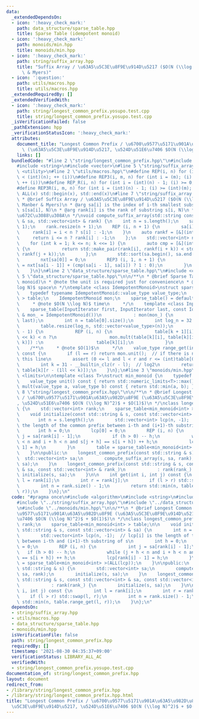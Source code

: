```yaml
---
data:
  _extendedDependsOn:
  - icon: ':heavy_check_mark:'
    path: data_structure/sparse_table.hpp
    title: Sparse Table (idempotent monoid)
  - icon: ':heavy_check_mark:'
    path: monoids/min.hpp
    title: monoids/min.hpp
  - icon: ':heavy_check_mark:'
    path: string/suffix_array.hpp
    title: "Suffix Array / \u63A5\u5C3E\u8F9E\u914D\u5217 ($O(N (\\log N)^2)$, Manber\
      \ & Myers)"
  - icon: ':question:'
    path: utils/macros.hpp
    title: utils/macros.hpp
  _extendedRequiredBy: []
  _extendedVerifiedWith:
  - icon: ':heavy_check_mark:'
    path: string/longest_common_prefix.yosupo.test.cpp
    title: string/longest_common_prefix.yosupo.test.cpp
  _isVerificationFailed: false
  _pathExtension: hpp
  _verificationStatusIcon: ':heavy_check_mark:'
  attributes:
    document_title: "Longest Common Prefix / \u6700\u9577\u5171\u901A\u63A5\u982D\u8F9E\
      \ (\u63A5\u5C3E\u8F9E\u914D\u5217, \u524D\u51E6\u7406 $O(N (\\log N)^2)$ + $O(1)$)"
    links: []
  bundledCode: "#line 2 \"string/longest_common_prefix.hpp\"\n#include <algorithm>\n\
    #include <string>\n#include <vector>\n#line 5 \"string/suffix_array.hpp\"\n#include\
    \ <utility>\n#line 2 \"utils/macros.hpp\"\n#define REP(i, n) for (int i = 0; (i)\
    \ < (int)(n); ++ (i))\n#define REP3(i, m, n) for (int i = (m); (i) < (int)(n);\
    \ ++ (i))\n#define REP_R(i, n) for (int i = (int)(n) - 1; (i) >= 0; -- (i))\n\
    #define REP3R(i, m, n) for (int i = (int)(n) - 1; (i) >= (int)(m); -- (i))\n#define\
    \ ALL(x) std::begin(x), std::end(x)\n#line 7 \"string/suffix_array.hpp\"\n\n/**\n\
    \ * @brief Suffix Array / \u63A5\u5C3E\u8F9E\u914D\u5217 ($O(N (\\log N)^2)$,\
    \ Manber & Myers)\n * @arg sa[i] is the index of i-th smallest substring of s,\
    \ s[sa[i], N)\n * @arg rank[i] is the rank of substring s[i, N)\n * @note \u87FB\
    \u672C\u3088\u308A\n */\nvoid compute_suffix_array(std::string const & s, std::vector<int>\
    \ & sa, std::vector<int> & rank) {\n    int n = s.length();\n    sa.resize(n +\
    \ 1);\n    rank.resize(n + 1);\n    REP (i, n + 1) {\n        sa[i] = i;\n   \
    \     rank[i] = i < n ? s[i] : -1;\n    }\n    auto rankf = [&](int i) {\n   \
    \     return i <= n ? rank[i] : -1;\n    };\n    std::vector<int> nxt(n + 1);\n\
    \    for (int k = 1; k <= n; k <<= 1) {\n        auto cmp = [&](int i, int j)\
    \ {\n            return std::make_pair(rank[i], rankf(i + k)) < std::make_pair(rank[j],\
    \ rankf(j + k));\n        };\n        std::sort(sa.begin(), sa.end(), cmp);\n\
    \        nxt[sa[0]] = 0;\n        REP3 (i, 1, n + 1) {\n            nxt[sa[i]]\
    \ = nxt[sa[i - 1]] + (cmp(sa[i - 1], sa[i]) ? 1 : 0);\n        }\n        rank.swap(nxt);\n\
    \    }\n}\n#line 2 \"data_structure/sparse_table.hpp\"\n#include <cassert>\n#line\
    \ 5 \"data_structure/sparse_table.hpp\"\n\n/**\n * @brief Sparse Table (idempotent\
    \ monoid)\n * @note the unit is required just for convenience\n * @note $O(N \\\
    log N)$ space\n */\ntemplate <class IdempotentMonoid>\nstruct sparse_table {\n\
    \    typedef typename IdempotentMonoid::value_type value_type;\n    std::vector<std::vector<value_type>\
    \ > table;\n    IdempotentMonoid mon;\n    sparse_table() = default;\n\n    /**\n\
    \     * @note $O(N \\log N)$ time\n     */\n    template <class InputIterator>\n\
    \    sparse_table(InputIterator first, InputIterator last, const IdempotentMonoid\
    \ & mon_ = IdempotentMonoid())\n            : mon(mon_) {\n        table.emplace_back(first,\
    \ last);\n        int n = table[0].size();\n        int log_n = 32 - __builtin_clz(n);\n\
    \        table.resize(log_n, std::vector<value_type>(n));\n        REP (k, log_n\
    \ - 1) {\n            REP (i, n) {\n                table[k + 1][i] = i + (1ll\
    \ << k) < n ?\n                    mon.mult(table[k][i], table[k][i + (1ll <<\
    \ k)]) :\n                    table[k][i];\n            }\n        }\n    }\n\n\
    \    /**\n     * @note $O(1)$\n     */\n    value_type range_get(int l, int r)\
    \ const {\n        if (l == r) return mon.unit();  // if there is no unit, remove\
    \ this line\n        assert (0 <= l and l < r and r <= (int)table[0].size());\n\
    \        int k = 31 - __builtin_clz(r - l);  // log2\n        return mon.mult(table[k][l],\
    \ table[k][r - (1ll << k)]);\n    }\n};\n#line 3 \"monoids/min.hpp\"\n#include\
    \ <limits>\n\ntemplate <class T>\nstruct min_monoid {\n    typedef T value_type;\n\
    \    value_type unit() const { return std::numeric_limits<T>::max(); }\n    value_type\
    \ mult(value_type a, value_type b) const { return std::min(a, b); }\n};\n#line\
    \ 8 \"string/longest_common_prefix.hpp\"\n\n/**\n * @brief Longest Common Prefix\
    \ / \u6700\u9577\u5171\u901A\u63A5\u982D\u8F9E (\u63A5\u5C3E\u8F9E\u914D\u5217\
    , \u524D\u51E6\u7406 $O(N (\\log N)^2)$ + $O(1)$)\n */\nclass longest_common_prefix\
    \ {\n    std::vector<int> rank;\n    sparse_table<min_monoid<int> > table;\n\n\
    \    void initialize(const std::string & s, const std::vector<int> & sa) {\n \
    \       int n = s.length();\n        std::vector<int> lcp(n, -1);  // lcp[i] is\
    \ the length of the common prefix between i-th and (i+1)-th substring of s\n \
    \       int h = 0;\n        lcp[0] = 0;\n        REP (i, n) {\n            int\
    \ j = sa[rank[i] - 1];\n            if (h > 0) -- h;\n            while (j + h\
    \ < n and i + h < n and s[j + h] == s[i + h]) ++ h;\n            lcp[rank[i] -\
    \ 1] = h;\n        }\n        table = sparse_table<min_monoid<int> >(ALL(lcp));\n\
    \    }\n\npublic:\n    longest_common_prefix(const std::string & s) {\n      \
    \  std::vector<int> sa;\n        compute_suffix_array(s, sa, rank);\n        initialize(s,\
    \ sa);\n    }\n    longest_common_prefix(const std::string & s, const std::vector<int>\
    \ & sa, const std::vector<int> & rank_)\n            : rank(rank_) {\n       \
    \ initialize(s, sa);\n    }\n\n    int get(int i, int j) const {\n        int\
    \ l = rank[i];\n        int r = rank[j];\n        if (l > r) std::swap(l, r);\n\
    \        int n = rank.size() - 1;\n        return std::min(n, table.range_get(l,\
    \ r));\n    }\n};\n"
  code: "#pragma once\n#include <algorithm>\n#include <string>\n#include <vector>\n\
    #include \"../string/suffix_array.hpp\"\n#include \"../data_structure/sparse_table.hpp\"\
    \n#include \"../monoids/min.hpp\"\n\n/**\n * @brief Longest Common Prefix / \u6700\
    \u9577\u5171\u901A\u63A5\u982D\u8F9E (\u63A5\u5C3E\u8F9E\u914D\u5217, \u524D\u51E6\
    \u7406 $O(N (\\log N)^2)$ + $O(1)$)\n */\nclass longest_common_prefix {\n    std::vector<int>\
    \ rank;\n    sparse_table<min_monoid<int> > table;\n\n    void initialize(const\
    \ std::string & s, const std::vector<int> & sa) {\n        int n = s.length();\n\
    \        std::vector<int> lcp(n, -1);  // lcp[i] is the length of the common prefix\
    \ between i-th and (i+1)-th substring of s\n        int h = 0;\n        lcp[0]\
    \ = 0;\n        REP (i, n) {\n            int j = sa[rank[i] - 1];\n         \
    \   if (h > 0) -- h;\n            while (j + h < n and i + h < n and s[j + h]\
    \ == s[i + h]) ++ h;\n            lcp[rank[i] - 1] = h;\n        }\n        table\
    \ = sparse_table<min_monoid<int> >(ALL(lcp));\n    }\n\npublic:\n    longest_common_prefix(const\
    \ std::string & s) {\n        std::vector<int> sa;\n        compute_suffix_array(s,\
    \ sa, rank);\n        initialize(s, sa);\n    }\n    longest_common_prefix(const\
    \ std::string & s, const std::vector<int> & sa, const std::vector<int> & rank_)\n\
    \            : rank(rank_) {\n        initialize(s, sa);\n    }\n\n    int get(int\
    \ i, int j) const {\n        int l = rank[i];\n        int r = rank[j];\n    \
    \    if (l > r) std::swap(l, r);\n        int n = rank.size() - 1;\n        return\
    \ std::min(n, table.range_get(l, r));\n    }\n};\n"
  dependsOn:
  - string/suffix_array.hpp
  - utils/macros.hpp
  - data_structure/sparse_table.hpp
  - monoids/min.hpp
  isVerificationFile: false
  path: string/longest_common_prefix.hpp
  requiredBy: []
  timestamp: '2021-08-30 04:35:37+09:00'
  verificationStatus: LIBRARY_ALL_AC
  verifiedWith:
  - string/longest_common_prefix.yosupo.test.cpp
documentation_of: string/longest_common_prefix.hpp
layout: document
redirect_from:
- /library/string/longest_common_prefix.hpp
- /library/string/longest_common_prefix.hpp.html
title: "Longest Common Prefix / \u6700\u9577\u5171\u901A\u63A5\u982D\u8F9E (\u63A5\
  \u5C3E\u8F9E\u914D\u5217, \u524D\u51E6\u7406 $O(N (\\log N)^2)$ + $O(1)$)"
---
```

